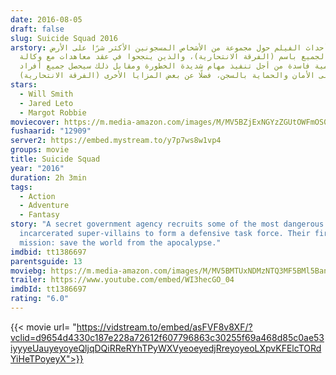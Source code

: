 ```yaml
---
date: 2016-08-05
draft: false
slug: Suicide Squad 2016
arstory: تدور أحداث الفيلم حول مجموعة من الأشخاص المسجونين الأكثر شرًا على الأرض
  ويعرفهم الجميع باسم (الفرقة الانتحارية)، والذين ينجحوا في عقد معاهدات مع وكالة
  حكومية فاسدة من أجل تنفيذ مهام شديدة الخطورة ومقابل ذلك سيحصل جميع أفراد
  (الفرقة الانتحارية) على الأمان والحماية بالسجن، فضلًا عن بعض المزايا الأخرى.
stars:
  - Will Smith
  - Jared Leto
  - Margot Robbie
moviecover: https://m.media-amazon.com/images/M/MV5BZjExNGYzZGUtOWFmOS00MDcyLWI4NmEtYzgxNjdlYTM3YzkxL2ltYWdlL2ltYWdlXkEyXkFqcGdeQXVyNzA4OTcwMzM@._V1_FMjpg_UX564_.jpg
fushaarid: "12909"
server2: https://embed.mystream.to/y7p7ws8w1vp4
groups: movie
title: Suicide Squad
year: "2016"
duration: 2h 3min
tags:
  - Action
  - Adventure
  - Fantasy
story: "A secret government agency recruits some of the most dangerous
  incarcerated super-villains to form a defensive task force. Their first
  mission: save the world from the apocalypse."
imdbid: tt1386697
parentsguide: 13
moviebg: https://m.media-amazon.com/images/M/MV5BMTUxNDMzNTQ3MF5BMl5BanBnXkFtZTgwOTUxNzA0OTE@._V1_SY1000_CR0,0,1471,1000_AL_.jpg
trailer: https://www.youtube.com/embed/WI3hecGO_04
imdbId: tt1386697
rating: "6.0"
---
```


{{< movie url= "https://vidstream.to/embed/asFVF8v8XF/?vclid=d9654d4330c187e228a72612f607796863c30255f69a468d85c0ae53iyyyeUauyeyoyeQljqDQiRReRYhTPyWXVyeoeyedjRreyoyeoLXpvKFElcTORdYiHeTPoyeyX">}}
